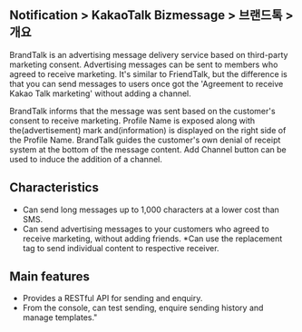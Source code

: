 ## Notification > KakaoTalk Bizmessage > 브랜드톡 > 개요

BrandTalk is an advertising message delivery service based on third-party marketing consent.
Advertising messages can be sent to members who agreed to receive marketing.
It's similar to FriendTalk, but the difference is that you can send messages to users once got the 'Agreement to receive Kakao Talk marketing' without adding a channel.

BrandTalk informs that the message was sent based on the customer's consent to receive marketing.
Profile Name is exposed along with the(advertisement) mark and(information) is displayed on the right side of the Profile Name.
BrandTalk guides the customer's own denial of receipt system at the bottom of the message content.
Add Channel button can be used to induce the addition of a channel.

## Characteristics
* Can send long messages up to 1,000 characters at a lower cost than SMS.
* Can send advertising messages to your customers who agreed to receive marketing, without adding friends.
*Can use the replacement tag to send individual content to respective receiver.

## Main features
* Provides a RESTful API for sending and enquiry.
* From the console, can test sending, enquire sending history and manage templates."
